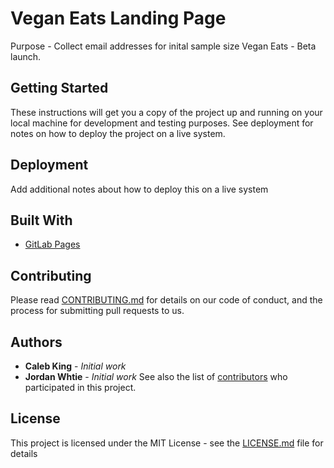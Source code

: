 # Vegan Eats Landing Page
Purpose - Collect email addresses for inital sample size Vegan Eats - Beta launch.
## Getting Started
These instructions will get you a copy of the project up and running on your local machine for development and testing purposes. See deployment for notes on how to deploy the project on a live system.
## Deployment
Add additional notes about how to deploy this on a live system
## Built With
* [GitLab Pages](https://gitlab.com/pages/plain-html)
## Contributing
Please read [CONTRIBUTING.md]() for details on our code of conduct, and the process for submitting pull requests to us.
## Authors
* **Caleb King** - *Initial work*
* **Jordan Whtie** - *Initial work*
See also the list of [contributors]() who participated in this project.
## License
This project is licensed under the MIT License - see the [LICENSE.md](LICENSE.md) file for details
